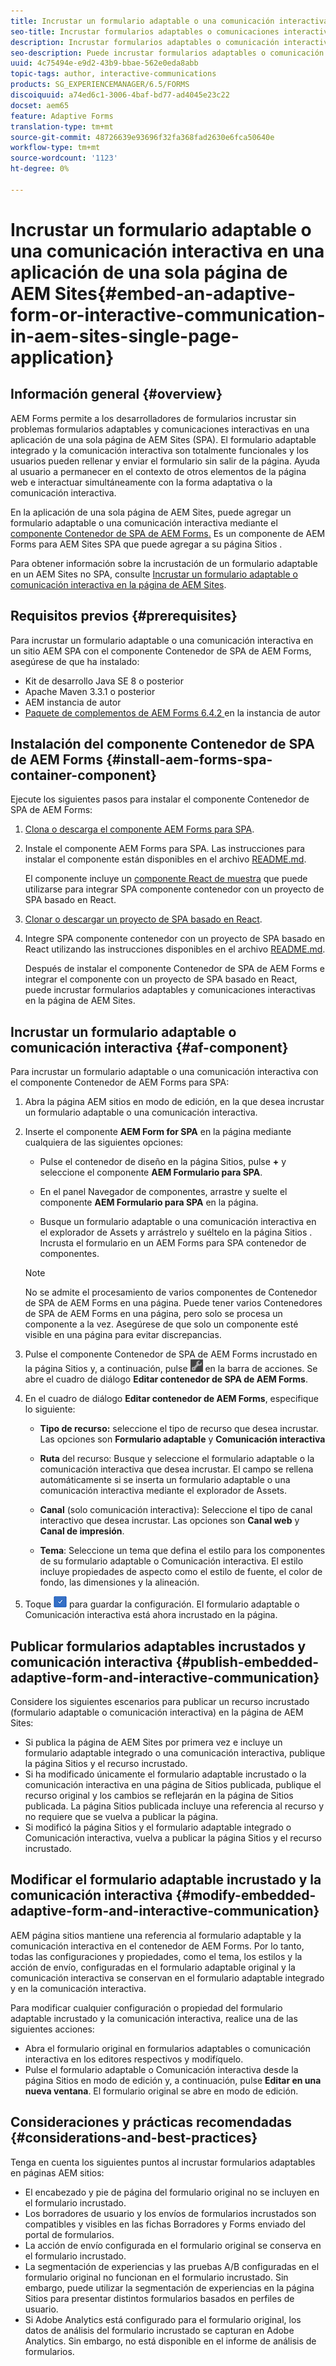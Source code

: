```yaml
---
title: Incrustar un formulario adaptable o una comunicación interactiva en una aplicación de una sola página de AEM Sites
seo-title: Incrustar formularios adaptables o comunicaciones interactivas en páginas de AEM Sites
description: Incrustar formularios adaptables o comunicación interactiva en páginas de AEM Sites. Los usuarios pueden rellenar y enviar formularios sin salir de la página Sitios .
seo-description: Puede incrustar formularios adaptables o comunicación interactiva en páginas de AEM Sites. Los usuarios pueden rellenar y enviar formularios sin salir de la página Sitios .
uuid: 4c75494e-e9d2-43b9-bbae-562e0eda8abb
topic-tags: author, interactive-communications
products: SG_EXPERIENCEMANAGER/6.5/FORMS
discoiquuid: a74ed6c1-3006-4baf-bd77-ad4045e23c22
docset: aem65
feature: Adaptive Forms
translation-type: tm+mt
source-git-commit: 48726639e93696f32fa368fad2630e6fca50640e
workflow-type: tm+mt
source-wordcount: '1123'
ht-degree: 0%

---
```



# Incrustar un formulario adaptable o una comunicación interactiva en una aplicación de una sola página de AEM Sites{#embed-an-adaptive-form-or-interactive-communication-in-aem-sites-single-page-application}

## Información general {#overview}

AEM Forms permite a los desarrolladores de formularios incrustar sin problemas formularios adaptables y comunicaciones interactivas en una aplicación de una sola página de AEM Sites (SPA). El formulario adaptable integrado y la comunicación interactiva son totalmente funcionales y los usuarios pueden rellenar y enviar el formulario sin salir de la página. Ayuda al usuario a permanecer en el contexto de otros elementos de la página web e interactuar simultáneamente con la forma adaptativa o la comunicación interactiva.

En la aplicación de una sola página de AEM Sites, puede agregar un formulario adaptable o una comunicación interactiva mediante el [componente Contenedor de SPA de AEM Forms](../../forms/using/embed-adaptive-form-aem-sites-spa.md#af-component)[.](../../forms/using/embed-adaptive-form-aem-sites-spa.md#af-component) Es un componente de AEM Forms para AEM Sites SPA que puede agregar a su página Sitios .

Para obtener información sobre la incrustación de un formulario adaptable en un AEM Sites no SPA, consulte [Incrustar un formulario adaptable o comunicación interactiva en la página de AEM Sites](/help/forms/using/embed-adaptive-form-aem-sites.md).

## Requisitos previos {#prerequisites}

Para incrustar un formulario adaptable o una comunicación interactiva en un sitio AEM SPA con el componente Contenedor de SPA de AEM Forms, asegúrese de que ha instalado:

* Kit de desarrollo Java SE 8 o posterior
* Apache Maven 3.3.1 o posterior
* AEM instancia de autor
* [Paquete de complementos de AEM Forms 6.4.2 ](https://helpx.adobe.com/es/aem-forms/kb/aem-forms-releases.html) en la instancia de autor

## Instalación del componente Contenedor de SPA de AEM Forms {#install-aem-forms-spa-container-component}

Ejecute los siguientes pasos para instalar el componente Contenedor de SPA de AEM Forms:

1. [Clona o descarga el componente AEM Forms para SPA](https://github.com/Adobe-Marketing-Cloud/aem-forms/tree/master/forms-spa).
1. Instale el componente AEM Forms para SPA. Las instrucciones para instalar el componente están disponibles en el archivo [README.md](https://github.com/Adobe-Marketing-Cloud/aem-forms/tree/master/forms-spa#aem-form-component).

   El componente incluye un [componente React de muestra](https://github.com/Adobe-Marketing-Cloud/aem-forms/tree/master/forms-spa/react-component) que puede utilizarse para integrar SPA componente contenedor con un proyecto de SPA basado en React.

1. [Clonar o descargar un proyecto de SPA basado en React](https://github.com/adobe/aem-sample-we-retail-journal).
1. Integre SPA componente contenedor con un proyecto de SPA basado en React utilizando las instrucciones disponibles en el archivo [README.md](https://github.com/Adobe-Marketing-Cloud/aem-forms/tree/master/forms-spa/react-component#aem-form-react-component-for-spa---editor).

   Después de instalar el componente Contenedor de SPA de AEM Forms e integrar el componente con un proyecto de SPA basado en React, puede incrustar formularios adaptables y comunicaciones interactivas en la página de AEM Sites.

## Incrustar un formulario adaptable o comunicación interactiva {#af-component}

Para incrustar un formulario adaptable o una comunicación interactiva con el componente Contenedor de AEM Forms para SPA:

1. Abra la página AEM sitios en modo de edición, en la que desea incrustar un formulario adaptable o una comunicación interactiva.
1. Inserte el componente **AEM Form for SPA** en la página mediante cualquiera de las siguientes opciones:

   * Pulse el contenedor de diseño en la página Sitios, pulse **+** y seleccione el componente **AEM Formulario para SPA**.

   * En el panel Navegador de componentes, arrastre y suelte el componente **AEM Formulario para SPA** en la página.
   * Busque un formulario adaptable o una comunicación interactiva en el explorador de Assets y arrástrelo y suéltelo en la página Sitios . Incrusta el formulario en un AEM Forms para SPA contenedor de componentes.

   >[!NOTE]
   >
   >No se admite el procesamiento de varios componentes de Contenedor de SPA de AEM Forms en una página. Puede tener varios Contenedores de SPA de AEM Forms en una página, pero solo se procesa un componente a la vez. Asegúrese de que solo un componente esté visible en una página para evitar discrepancias.

1. Pulse el componente Contenedor de SPA de AEM Forms incrustado en la página Sitios y, a continuación, pulse ![settings_icon](assets/settings_icon.png) en la barra de acciones. Se abre el cuadro de diálogo **Editar contenedor de SPA de AEM Forms**.
1. En el cuadro de diálogo **Editar contenedor de AEM Forms**, especifique lo siguiente:

   * **Tipo de recurso:** seleccione el tipo de recurso que desea incrustar. Las opciones son **Formulario adaptable** y **Comunicación interactiva**

   * **Ruta** del recurso: Busque y seleccione el formulario adaptable o la comunicación interactiva que desea incrustar. El campo se rellena automáticamente si se inserta un formulario adaptable o una comunicación interactiva mediante el explorador de Assets.
   * **Canal**  (solo comunicación interactiva): Seleccione el tipo de canal interactivo que desea incrustar. Las opciones son **Canal web** y **Canal de impresión**.

   * **Tema**: Seleccione un tema que defina el estilo para los componentes de su formulario adaptable o Comunicación interactiva. El estilo incluye propiedades de aspecto como el estilo de fuente, el color de fondo, las dimensiones y la alineación.

1. Toque ![done_icon](assets/done_icon.png) para guardar la configuración. El formulario adaptable o Comunicación interactiva está ahora incrustado en la página.

## Publicar formularios adaptables incrustados y comunicación interactiva {#publish-embedded-adaptive-form-and-interactive-communication}

Considere los siguientes escenarios para publicar un recurso incrustado (formulario adaptable o comunicación interactiva) en la página de AEM Sites:

* Si publica la página de AEM Sites por primera vez e incluye un formulario adaptable integrado o una comunicación interactiva, publique la página Sitios y el recurso incrustado.
* Si ha modificado únicamente el formulario adaptable incrustado o la comunicación interactiva en una página de Sitios publicada, publique el recurso original y los cambios se reflejarán en la página de Sitios publicada. La página Sitios publicada incluye una referencia al recurso y no requiere que se vuelva a publicar la página.
* Si modificó la página Sitios y el formulario adaptable integrado o Comunicación interactiva, vuelva a publicar la página Sitios y el recurso incrustado.

## Modificar el formulario adaptable incrustado y la comunicación interactiva {#modify-embedded-adaptive-form-and-interactive-communication}

AEM página sitios mantiene una referencia al formulario adaptable y la comunicación interactiva en el contenedor de AEM Forms. Por lo tanto, todas las configuraciones y propiedades, como el tema, los estilos y la acción de envío, configuradas en el formulario adaptable original y la comunicación interactiva se conservan en el formulario adaptable integrado y en la comunicación interactiva.

Para modificar cualquier configuración o propiedad del formulario adaptable incrustado y la comunicación interactiva, realice una de las siguientes acciones:

* Abra el formulario original en formularios adaptables o comunicación interactiva en los editores respectivos y modifíquelo.
* Pulse el formulario adaptable o Comunicación interactiva desde la página Sitios en modo de edición y, a continuación, pulse **Editar en una nueva ventana**. El formulario original se abre en modo de edición.

## Consideraciones y prácticas recomendadas {#considerations-and-best-practices}

Tenga en cuenta los siguientes puntos al incrustar formularios adaptables en páginas AEM sitios:

* El encabezado y pie de página del formulario original no se incluyen en el formulario incrustado.
* Los borradores de usuario y los envíos de formularios incrustados son compatibles y visibles en las fichas Borradores y Forms enviado del portal de formularios.
* La acción de envío configurada en el formulario original se conserva en el formulario incrustado.
* La segmentación de experiencias y las pruebas A/B configuradas en el formulario original no funcionan en el formulario incrustado. Sin embargo, puede utilizar la segmentación de experiencias en la página Sitios para presentar distintos formularios basados en perfiles de usuario.
* Si Adobe Analytics está configurado para el formulario original, los datos de análisis del formulario incrustado se capturan en Adobe Analytics. Sin embargo, no está disponible en el informe de análisis de formularios.

